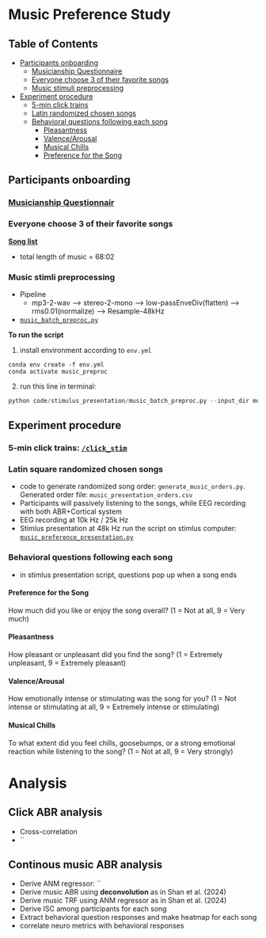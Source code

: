 # Music Preference Study

## Table of Contents
- [Participants onboarding](#participants-onboarding)
  - [Musicianship Questionnaire](#musicianship-questionnaire)
  - [Everyone choose 3 of their favorite songs](#everyone-choose-3-of-their-favorite-songs)
  - [Music stimuli preprocessing](#music-stimuli-preprocessing)
- [Experiment procedure](#experiment-procedure)
  - [5-min click trains](#5-min-click-trains)
  - [Latin randomized chosen songs](#latin-randomized-chosen-songs)
  - [Behavioral questions following each song](#behavioral-questions-following-each-song)
    - [Pleasantness](#pleasantness)
    - [Valence/Arousal](#valencearousal)
    - [Musical Chills](#musical-chills)
    - [Preference for the Song](#preference-for-the-song)

## Participants onboarding

### [Musicianship Questionnair]()

### Everyone choose 3 of their favorite songs
**[Song list](https://docs.google.com/spreadsheets/d/1YDDWKmQ6O3HpwoQeA3kcLaOXuhWvbGlxDFgny0Mv1zk/edit?gid=0#gid=0)**

- total length of music = 68:02

### Music stimli preprocessing
- Pipeline
    - mp3-2-wav -->
    stereo-2-mono -->
    low-passEnveDiv(flatten) --> rms0.01(normalize) 
    --> Resample-48kHz
- [`music_batch_preproc.py`](https://github.com/sasnl/music_preference/blob/main/code/stimulus_presentation/music_batch_preproc.py)

**To run the script**
1. install environment according to `env.yml`
```
conda env create -f env.yml
conda activate music_preproc
```
2. run this line in terminal:
```python
python code/stimulus_presentation/music_batch_preproc.py --input_dir music_stim/original --output_dir music_stim/preprocesed --no_trim
```
## Experiment procedure
### 5-min click trains: [`/click_stim`](https://github.com/sasnl/music_preference/tree/main/click_stim)
### Latin square randomized chosen songs
- code to generate randomized song order: `generate_music_orders.py`. Generated order file: `music_presentation_orders.csv`
- Participants will passively listening to the songs, while EEG recording with both ABR+Cortical system
- EEG recording at 10k Hz / 25k Hz
- Stimlus presentation at 48k Hz
run the script on stimlus computer: [`music_preference_presentation.py`](https://github.com/sasnl/music_preference/blob/main/code/stimulus_presentation/music_preference_presentation.py)
### Behavioral questions following each song
- in stimlus presentation script, questions pop up when a song ends
#### Preference for the Song
 How much did you like or enjoy the song overall?
 (1 = Not at all, 9 = Very much)
#### Pleasantness
 How pleasant or unpleasant did you find the song?
 (1 = Extremely unpleasant, 9 = Extremely pleasant)
#### Valence/Arousal
 How emotionally intense or stimulating was the song for you?
 (1 = Not intense or stimulating at all, 9 = Extremely intense or stimulating)
#### Musical Chills
 To what extent did you feel chills, goosebumps, or a strong emotional reaction while listening to the song?
 (1 = Not at all, 9 = Very strongly)

 # Analysis
 ## Click ABR analysis
 - Cross-correlation
 - ``
 ## Continous music ABR analysis
 - Derive ANM regressor: ``
 - Derive music ABR using **deconvolution** as in Shan et al. (2024)
 - Derive music TRF using ANM regressor as in Shan et al. (2024)
 - Derive ISC among participants for each song
 - Extract behavioral question responses and make heatmap for each song
 - correlate neuro metrics with behavioral responses



